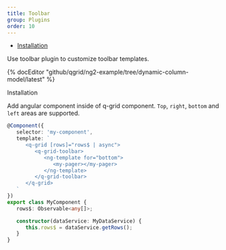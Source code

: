 ```yaml
---
title: Toolbar
group: Plugins
order: 10
---
```

- [Installation](#installation)

Use toolbar plugin to customize toolbar templates.

{% docEditor "github/qgrid/ng2-example/tree/dynamic-column-model/latest" %}

<a name="#installation">
   Installation
</a>

Add angular component inside of q-grid component. `Top`, `right`, `bottom` and `left`  areas are supported.

```typescript
@Component({
   selector: 'my-component',
   template: `
      <q-grid [rows]="rows$ | async">
         <q-grid-toolbar>
            <ng-template for="bottom">
               <my-pager></my-pager>
            </ng-template>
         </q-grid-toolbar>
      </q-grid>
   `
})
export class MyComponent {
   rows$: Observable<any[]>;

   constructor(dataService: MyDataService) {
      this.rows$ = dataService.getRows();
   }
}
```